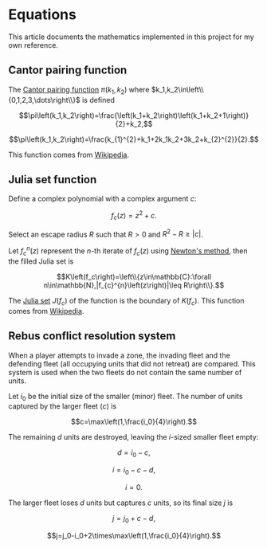 <!-- Copyright (c) 2021-2022 Ishan Pranav. All rights reserved. -->
<!-- Licensed under the MIT License. -->

# Equations
This article documents the mathematics implemented in this project for my own reference.
## Cantor pairing function
The [Cantor pairing function](https://en.wikipedia.org/wiki/Pairing_function#Cantor_pairing_function) $\pi\left(k_1,k_2\right)$ where $k_1,k_2\in\left\\{0,1,2,3,\dots\right\\}$ is defined

$$\pi\left(k_1,k_2\right)=\frac{\left(k_1+k_2\right)\left(k_1+k_2+1\right)}{2}+k_2,$$

$$\pi\left(k_1,k_2\right)=\frac{k_{1}^{2}+k_1+2k_1k_2+3k_2+k_{2}^{2}}{2}.$$

This function comes from [Wikipedia](https://en.wikipedia.org/wiki/Pairing_function#Cantor_pairing_function).
## Julia set function
Define a complex polynomial with a complex argument $c$:

$$f_c\left(z\right)=z^2+c.$$

Select an escape radius $R$ such that $R>0$ and $R^2-R\geq|c|$.

Let $f_{c}^{n}\left(z\right)$ represent the $n$-th iterate of $f_c\left(z\right)$ using [Newton\'s method](https://en.wikipedia.org/wiki/Newton%27s_method), then the filled Julia set is

$$K\left(f_c\right)=\left\\{z\in\mathbb{C}:\forall n\in\mathbb{N},|f_{c}^{n}\left(z\right)|\leq R\right\\}.$$

The [Julia set](https://en.wikipedia.org/wiki/Julia_set) $J\left(f_c\right)$ of the function is the boundary of $K\left(f_c\right)$. This function comes from [Wikipedia](https://en.wikipedia.org/wiki/Julia_set#Quadratic_polynomials).
## Rebus conflict resolution system
When a player attempts to invade a zone, the invading fleet and the defending fleet (all occupying units that did not retreat) are compared. This system is used when the two fleets do not contain the same number of units.

Let $i_0$ be the initial size of the smaller (minor) fleet. The number of units captured by the larger fleet ($c$) is

$$c=\max\left(1,\frac{i_0}{4}\right).$$

The remaining $d$ units are destroyed, leaving the $i$-sized smaller fleet empty:

$$d=i_0-c,$$

$$i=i_0-c-d,$$

$$i=0.$$

The larger fleet loses $d$ units but captures $c$ units, so its final size $j$ is

$$j=j_0+c-d,$$

$$j=j_0-i_0+2\times\max\left(1,\frac{i_0}{4}\right).$$
